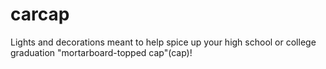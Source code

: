 # carcap
Lights and decorations meant to help spice up your high school or college graduation "mortarboard-topped cap"(cap)! 
